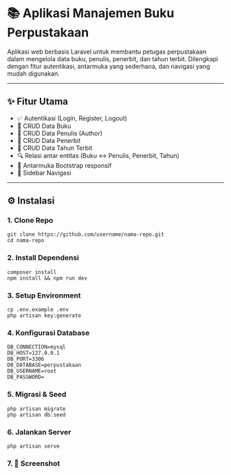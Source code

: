 # 📚 Aplikasi Manajemen Buku Perpustakaan

Aplikasi web berbasis Laravel untuk membantu petugas perpustakaan dalam mengelola data buku, penulis, penerbit, dan tahun terbit. Dilengkapi dengan fitur autentikasi, antarmuka yang sederhana, dan navigasi yang mudah digunakan.

---

## ✨ Fitur Utama

- ✅ Autentikasi (Login, Register, Logout)
- 📖 CRUD Data Buku
- 👤 CRUD Data Penulis (Author)
- 🏢 CRUD Data Penerbit
- 📅 CRUD Data Tahun Terbit
- 🔍 Relasi antar entitas (Buku ↔ Penulis, Penerbit, Tahun)
- 🎨 Antarmuka Bootstrap responsif
- 📂 Sidebar Navigasi

---

## ⚙️ Instalasi

### 1. Clone Repo
```
git clone https://github.com/username/nama-repo.git
cd nama-repo
```

### 2. Install Dependensi
```
composer install
npm install && npm run dev
```

### 3. Setup Environment
```
cp .env.example .env
php artisan key:generate
```

### 4. Konfigurasi Database
```
DB_CONNECTION=mysql
DB_HOST=127.0.0.1
DB_PORT=3306
DB_DATABASE=perpustakaan
DB_USERNAME=root
DB_PASSWORD=
```

### 5. Migrasi & Seed
```
php artisan migrate
php artisan db:seed
```
### 6. Jalankan Server
```
php artisan serve
```

### 7. 📸 Screenshot
